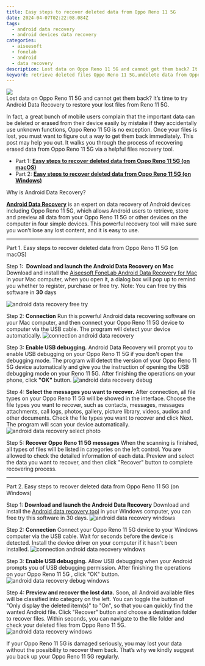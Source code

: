```yaml
---
title: Easy steps to recover deleted data from Oppo Reno 11 5G
date: 2024-04-07T02:22:08.084Z
tags: 
  - android data recovery
  - android devices data recovery
categories: 
  - aiseesoft
  - fonelab
  - android
  - data recovery
description: Lost data on Oppo Reno 11 5G and cannot get them back? It’s time to try Android Data Recovery to restore your lost files from Reno 11 5G.
keyword: retrieve deleted files Oppo Reno 11 5G,undelete data from Oppo Reno 11 5G,recover lost files from Oppo Reno 11 5G,save lost data on Oppo Reno 11 5G,Oppo Reno 11 5G data lost,Regain missing files on Oppo Reno 11 5G,my data deleted from Oppo Reno 11 5G how to undo data,Oppo Reno 11 5G data deleted itself,how do i recover data on Oppo Reno 11 5G,Oppo Reno 11 5G deleted data,Oppo Reno 11 5G delete data recover,Oppo Reno 11 5G retrieve deleted data
---
```


<img src="https://img0mobiles.techidaily.com/images/best-assets/devices/oppo/oppo-reno-11-5g/2.jpg" class="atpl-imgstyle"  />

<div class="atpl-content atpl-for-fonelab-android recover-data">

<div class="atpl-post-description-part-1">
Lost data on Oppo Reno 11 5G and cannot get them back? It’s time to try Android Data Recovery to restore your lost files from Reno 11 5G.
</div>
<div class="atpl-post-device-model-description">

</div>




<div class="atpl-post-description-part-2">
<div class="tpl-content-sub-paragraph-normal">
  <p>
    In fact, a great bunch of mobile users complain that the important data can be deleted or erased from their device easily by mistake if they accidentally use unknown functions, Oppo Reno 11 5G is no exception. Once your files is lost, you must want to figure out a way to get them back immediately. This post may help you out. It walks you through the process of recovering erased data from Oppo Reno 11 5G via a helpful files recovery tool.
  </p>
</div>
</div>


<ul>
  <li>Part 1: <strong><a href="#p1">Easy steps to recover deleted data from Oppo Reno 11 5G (on macOS)</a></strong></li>
  <li>Part 2: <strong><a href="#p2">Easy steps to recover deleted data from Oppo Reno 11 5G (on Windows)</a></strong></li>
</ul>


<div class="atpl-post-description-part-3">
<div class="tpl-content-sub-paragraph-question">
    Why is Android Data Recovery?
</div>
<div class="tpl-content-sub-paragraph-content">
  <p>
    <a href="https://tools.techidaily.com/aiseesoft-android-data-recovery/" ><strong>Android Data Recovery</strong></a> is an expert on data recovery of Android devices including Oppo Reno 11 5G, which allows Android users to retrieve, store and preview all data from your Oppo Reno 11 5G or other devices on the computer in four simple devices. This powerful recovery tool will make sure you won’t lose any lost content, and it is easy to use.
  </p>
</div>
</div>


<!-- Part 1 -->
<a id="p1" name="p1" ></a><hr>

<div>
  <span class="atpl-step-part-style">Part 1. Easy steps to recover deleted data from Oppo Reno 11 5G (on macOS)</span>
</div>  

<span class="atpl-stepstyle-a"><span>Step 1: </span></span> <strong>Download and launch the Android Data Recovery on Mac</strong>
Download and install the <a href="https://tools.techidaily.com/aiseesoft-android-data-recovery-for-mac/" >Aiseesoft FoneLab Android Data Recovery for Mac</a> in your Mac computer, when you open it, a dialog box will pop up to remind you whether to register, purchase or free try.
Note: You can free try this software in <strong>30</strong> days

<img src="https://tools.techidaily.com/images/apps/aiseesoft/android-data-recovery/mac-free-try.png" class="atpl-imgstyle" alt="android data recovery free try" />

<span class="atpl-stepstyle-a"><span>Step 2: </span></span> <strong>Connection</strong>
Run this powerful Android data recovering software on your Mac computer, and then connect your Oppo Reno 11 5G device to computer via the USB cable. The program will detect your device automatically.
<img src="https://tools.techidaily.com/images/apps/aiseesoft/android-data-recovery/mac-connection-interface.jpg" class="atpl-imgstyle" alt="connection android data recovery" />

<span class="atpl-stepstyle-a"><span>Step 3: </span></span> <strong>Enable USB debugging.</strong>
Android Data Recovery will prompt you to enable USB debugging on your Oppo Reno 11 5G  if you don't open the debugging mode. The program will detect the version of your Oppo Reno 11 5G device automatically and give you the instruction of opening the USB debugging mode on your Reno 11 5G. After finishing the operations on your phone, click <strong>"OK"</strong> button.
<img src="https://tools.techidaily.com/images/apps/aiseesoft/android-data-recovery/mac-android-usb-debug.jpg"  class="atpl-imgstyle" alt="android data recovery debug" />

<span class="atpl-stepstyle-a"><span>Step 4: </span></span> <strong>Select the messages you want to recover.</strong>
After connection, all file types on your Oppo Reno 11 5G will be showed in the interface. Choose the file types you want to recover, such as contacts, messages, messages attachments, call logs, photos, gallery, picture library, videos, audios and other documents. Check the file types you want to recover and click Next. The program will scan your device automatically.
<img src="https://tools.techidaily.com/images/apps/aiseesoft/android-data-recovery/mac-choose-type-photos.jpg" class="atpl-imgstyle" alt="android data recovery select photo" />

<span class="atpl-stepstyle-a"><span>Step 5: </span></span> <strong>Recover Oppo Reno 11 5G messages</strong>
When the scanning is finished, all types of files will be listed in categories on the left control. You are allowed to check the detailed information of each data. Preview and select the data you want to recover, and then click "Recover" button to complete recovering process.


<a id="p2" name="p2"></a><hr>

<!-- Part 2 -->
<div>
  <span class="atpl-step-part-style">Part 2. Easy steps to recover deleted data from Oppo Reno 11 5G (on Windows)</span>
</div>

<span class="atpl-stepstyle-a"><span>Step 1: </span></span> <strong>Download and launch the Android Data Recovery</strong>
Download and install the <a href="https://tools.techidaily.com/aiseesoft-android-data-recovery-for-win/" >Android data recovery tool</a> in your Windows computer, you can free try this software in 30 days.
<img src="https://tools.techidaily.com/images/apps/aiseesoft/android-data-recovery/win-start-interface.png"  class="atpl-imgstyle" alt="android data recovery windows" />

<span class="atpl-stepstyle-a"><span>Step 2: </span></span> <strong>Connection</strong>
Connect your Oppo Reno 11 5G device to your Windows computer via the USB cable. Wait for seconds before the device is detected. Install the device driver on your computer if it hasn't been installed.
<img src="https://tools.techidaily.com/images/apps/aiseesoft/android-data-recovery/win-connection-interface.png" class="atpl-imgstyle" alt="connection android data recovery windows" />

<span class="atpl-stepstyle-a"><span>Step 3: </span></span> <strong>Enable USB debugging.</strong>
Allow USB debugging when your Android prompts you of USB debugging permission. After finishing the operations on your Oppo Reno 11 5G , click "OK" button.
<img src="https://tools.techidaily.com/images/apps/aiseesoft/android-data-recovery/win-android-usb-debug.png" class="atpl-imgstyle" alt="android data recovery debug windows" />

<span class="atpl-stepstyle-a"><span>Step 4: </span></span> <strong>Preview and recover the lost data.</strong>
Soon, all Android available files will be classified into category on the left. You can toggle the button of "Only display the deleted item(s)" to "On", so that you can quickly find the wanted Android file. Click "Recover" button and choose a destination folder to recover files. Within seconds, you can navigate to the file folder and check your deleted files from Oppo Reno 11 5G.
<img src="https://tools.techidaily.com/images/apps/aiseesoft/android-data-recovery/win-recover-photos.png" class="atpl-imgstyle" alt="android data recovery windows" />

<div class="atpl-post-description-part-4">
<div class="tpl-content-sub-paragraph-normal">
    <p>
        If your Oppo Reno 11 5G is damaged seriously, you may lost your data without the possibility to recover them back. That’s why we kindly suggest you back up your Oppo Reno 11 5G regularly.
    </p>
</div>
</div>


<ins class="adsbygoogle"
     style="display:block"
     data-ad-client="ca-pub-7571918770474297"
     data-ad-slot="8358498916"
     data-ad-format="auto"
     data-full-width-responsive="true"></ins>



</div>
<ins class="adsbygoogle"
    style="display:block"
    data-ad-format="autorelaxed"
    data-ad-client="ca-pub-7571918770474297"
    data-ad-slot="1223367746"></ins>

